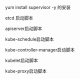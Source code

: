 yum install supervisor -y 的安装

etcd 启动脚本

apiserver启动脚本

kube-schedule启动脚本

kube-controller-manager启动脚本

kubelet启动脚本

kube-proxy启动脚本
